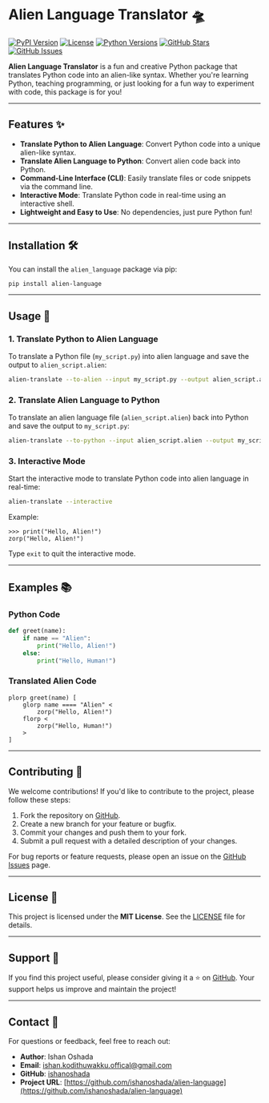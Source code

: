 # Alien Language Translator 🛸

[![PyPI Version](https://img.shields.io/pypi/v/alien_language)](https://pypi.org/project/alien_language/)
[![License](https://img.shields.io/pypi/l/alien_language)](https://github.com/ishanoshada/alien-language/blob/main/LICENSE)
[![Python Versions](https://img.shields.io/pypi/pyversions/alien_language)](https://pypi.org/project/alien_language/)
[![GitHub Stars](https://img.shields.io/github/stars/ishanoshada/alien-language)](https://github.com/ishanoshada/alien-language/stargazers)
[![GitHub Issues](https://img.shields.io/github/issues/ishanoshada/alien-language)](https://github.com/ishanoshada/alien-language/issues)

**Alien Language Translator** is a fun and creative Python package that translates Python code into an alien-like syntax. Whether you're learning Python, teaching programming, or just looking for a fun way to experiment with code, this package is for you!

---

## Features ✨

- **Translate Python to Alien Language**: Convert Python code into a unique alien-like syntax.
- **Translate Alien Language to Python**: Convert alien code back into Python.
- **Command-Line Interface (CLI)**: Easily translate files or code snippets via the command line.
- **Interactive Mode**: Translate Python code in real-time using an interactive shell.
- **Lightweight and Easy to Use**: No dependencies, just pure Python fun!

---

## Installation 🛠️

You can install the `alien_language` package via pip:

```bash
pip install alien-language
```

---

## Usage 🚀

### 1. Translate Python to Alien Language

To translate a Python file (`my_script.py`) into alien language and save the output to `alien_script.alien`:

```bash
alien-translate --to-alien --input my_script.py --output alien_script.alien
```

### 2. Translate Alien Language to Python

To translate an alien language file (`alien_script.alien`) back into Python and save the output to `my_script.py`:

```bash
alien-translate --to-python --input alien_script.alien --output my_script.py
```

### 3. Interactive Mode

Start the interactive mode to translate Python code into alien language in real-time:

```bash
alien-translate --interactive
```

Example:

```plaintext
>>> print("Hello, Alien!")
zorp("Hello, Alien!")
```

Type `exit` to quit the interactive mode.

---

## Examples 📚

### Python Code

```python
def greet(name):
    if name == "Alien":
        print("Hello, Alien!")
    else:
        print("Hello, Human!")
```

### Translated Alien Code

```plaintext
plorp greet(name) [
    glorp name ==== "Alien" <
        zorp("Hello, Alien!")
    florp <
        zorp("Hello, Human!")
    >
]
```

---

## Contributing 🤝

We welcome contributions! If you'd like to contribute to the project, please follow these steps:

1. Fork the repository on [GitHub](https://github.com/ishanoshada/alien-language).
2. Create a new branch for your feature or bugfix.
3. Commit your changes and push them to your fork.
4. Submit a pull request with a detailed description of your changes.

For bug reports or feature requests, please open an issue on the [GitHub Issues](https://github.com/ishanoshada/alien-language/issues) page.

---

## License 📜

This project is licensed under the **MIT License**. See the [LICENSE](LICENSE) file for details.

---

## Support 💖

If you find this project useful, please consider giving it a ⭐️ on [GitHub](https://github.com/ishanoshada/alien-language). Your support helps us improve and maintain the project!

---

## Contact 📧

For questions or feedback, feel free to reach out:

- **Author**: Ishan Oshada
- **Email**: ishan.kodithuwakku.offical@gmail.com
- **GitHub**: [ishanoshada](https://github.com/ishanoshada)
- **Project URL**: [https://github.com/ishanoshada/alien-language](https://github.com/ishanoshada/alien-language)

